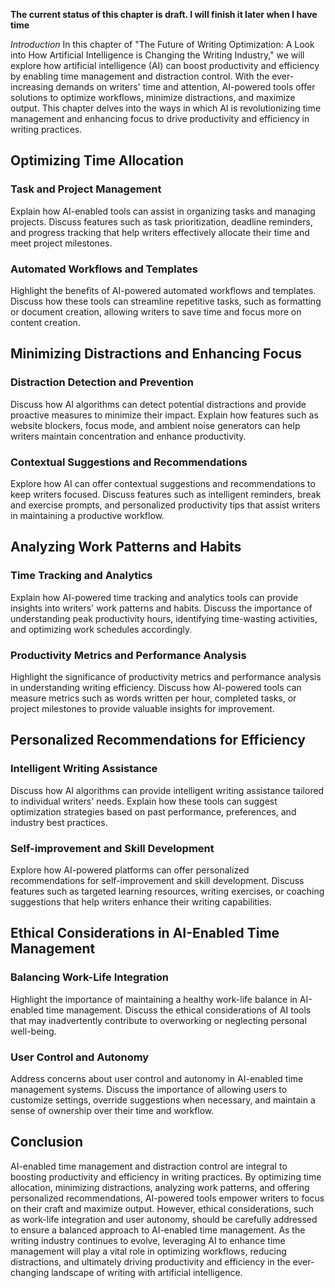 **The current status of this chapter is draft. I will finish it later when I have time**

*Introduction* In this chapter of "The Future of Writing Optimization: A Look into How Artificial Intelligence is Changing the Writing Industry," we will explore how artificial intelligence (AI) can boost productivity and efficiency by enabling time management and distraction control. With the ever-increasing demands on writers' time and attention, AI-powered tools offer solutions to optimize workflows, minimize distractions, and maximize output. This chapter delves into the ways in which AI is revolutionizing time management and enhancing focus to drive productivity and efficiency in writing practices.

Optimizing Time Allocation
--------------------------

### Task and Project Management

Explain how AI-enabled tools can assist in organizing tasks and managing projects. Discuss features such as task prioritization, deadline reminders, and progress tracking that help writers effectively allocate their time and meet project milestones.

### Automated Workflows and Templates

Highlight the benefits of AI-powered automated workflows and templates. Discuss how these tools can streamline repetitive tasks, such as formatting or document creation, allowing writers to save time and focus more on content creation.

Minimizing Distractions and Enhancing Focus
-------------------------------------------

### Distraction Detection and Prevention

Discuss how AI algorithms can detect potential distractions and provide proactive measures to minimize their impact. Explain how features such as website blockers, focus mode, and ambient noise generators can help writers maintain concentration and enhance productivity.

### Contextual Suggestions and Recommendations

Explore how AI can offer contextual suggestions and recommendations to keep writers focused. Discuss features such as intelligent reminders, break and exercise prompts, and personalized productivity tips that assist writers in maintaining a productive workflow.

Analyzing Work Patterns and Habits
----------------------------------

### Time Tracking and Analytics

Explain how AI-powered time tracking and analytics tools can provide insights into writers' work patterns and habits. Discuss the importance of understanding peak productivity hours, identifying time-wasting activities, and optimizing work schedules accordingly.

### Productivity Metrics and Performance Analysis

Highlight the significance of productivity metrics and performance analysis in understanding writing efficiency. Discuss how AI-powered tools can measure metrics such as words written per hour, completed tasks, or project milestones to provide valuable insights for improvement.

Personalized Recommendations for Efficiency
-------------------------------------------

### Intelligent Writing Assistance

Discuss how AI algorithms can provide intelligent writing assistance tailored to individual writers' needs. Explain how these tools can suggest optimization strategies based on past performance, preferences, and industry best practices.

### Self-improvement and Skill Development

Explore how AI-powered platforms can offer personalized recommendations for self-improvement and skill development. Discuss features such as targeted learning resources, writing exercises, or coaching suggestions that help writers enhance their writing capabilities.

Ethical Considerations in AI-Enabled Time Management
----------------------------------------------------

### Balancing Work-Life Integration

Highlight the importance of maintaining a healthy work-life balance in AI-enabled time management. Discuss the ethical considerations of AI tools that may inadvertently contribute to overworking or neglecting personal well-being.

### User Control and Autonomy

Address concerns about user control and autonomy in AI-enabled time management systems. Discuss the importance of allowing users to customize settings, override suggestions when necessary, and maintain a sense of ownership over their time and workflow.

Conclusion
----------

AI-enabled time management and distraction control are integral to boosting productivity and efficiency in writing practices. By optimizing time allocation, minimizing distractions, analyzing work patterns, and offering personalized recommendations, AI-powered tools empower writers to focus on their craft and maximize output. However, ethical considerations, such as work-life integration and user autonomy, should be carefully addressed to ensure a balanced approach to AI-enabled time management. As the writing industry continues to evolve, leveraging AI to enhance time management will play a vital role in optimizing workflows, reducing distractions, and ultimately driving productivity and efficiency in the ever-changing landscape of writing with artificial intelligence.
